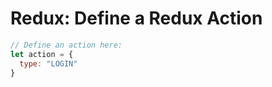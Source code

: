 # Redux: Define a Redux Action
```javascript
// Define an action here:
let action = {
  type: "LOGIN"
}
